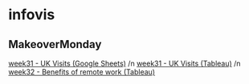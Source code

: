 # infovis


## MakeoverMonday

[week31 - UK Visits (Google Sheets)](https://sivnisky.github.io//infovis/MakeOverMonday.html) /n
[week31 - UK Visits (Tableau)](https://sivnisky.github.io//infovis/MakeOverMondayW31Tableau.html) /n
[week32 - Benefits of remote work (Tableau)](https://sivnisky.github.io//infovis/BenefitsOfRemoteWorkTableau.html)
